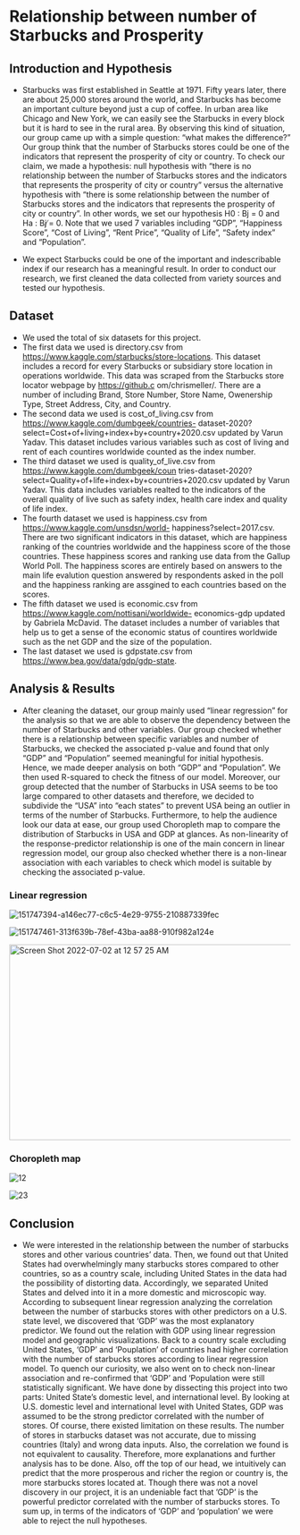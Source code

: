 # Relationship between number of Starbucks and Prosperity

## Introduction and Hypothesis

- Starbucks was first established in Seattle at 1971. Fifty years later, there are about 25,000 stores around the world, and Starbucks has become an important culture beyond just a cup of coffee. In urban area like Chicago and New York, we can easily see the Starbucks in every block but it is hard to see in the rural area. By observing this kind of situation, our group came up with a simple question: “what makes the difference?” Our group think that the number of Starbucks stores could be one of the indicators that represent the prosperity of city or country. To check our claim, we made a hypothesis: null hypothesis with “there is no relationship between the number of Starbucks stores and the indicators that represents the prosperity of city or country” versus the alternative hypothesis with “there is some relationship between the number of Starbucks stores and the indicators that represents the prosperity of city or country”. In other words, we set our hypothesis H0 : Bj = 0 and Ha : Bj ̸= 0. Note that we used 7 variables including
“GDP”, “Happiness Score”, “Cost of Living”, “Rent Price”, “Quality of Life”, “Safety index” and “Population”.

- We expect Starbucks could be one of the important and indescribable index if our research has a meaningful result. In order to conduct our research, we first cleaned the data collected from variety sources and tested our hypothesis.


## Dataset

- We used the total of six datasets for this project.
- The first data we used is directory.csv from https://www.kaggle.com/starbucks/store-locations. This dataset includes a record for every Starbucks or subsidiary store location in operations worldwide. This data was scraped from the Starbucks store locator webpage by https://github.c om/chrismeller/. There are a number of including Brand, Store Number, Store Name, Owenership Type, Street Address, City, and Country.
- The second data we used is cost_of_living.csv from https://www.kaggle.com/dumbgeek/countries- dataset-2020?select=Cost+of+living+index+by+country+2020.csv updated by Varun Yadav. This dataset includes various variables such as cost of living and rent of each countires worldwide counted as the index number.
- The third dataset we used is quality_of_live.csv from https://www.kaggle.com/dumbgeek/coun tries-dataset-2020?select=Quality+of+life+index+by+countries+2020.csv updated by Varun Yadav. This data includes variables realted to the indicators of the overall quality of live such as safety index, health care index and quality of life index.
- The fourth dataset we used is happiness.csv from https://www.kaggle.com/unsdsn/world- happiness?select=2017.csv. There are two significant indicators in this dataset, which are happiness ranking of the countries worldwide and the happiness score of the those countries. These happiness scores and ranking use data from the Gallup World Poll. The happiness scores are entirely based on answers to the main life evalution question answered by respondents asked in the poll and the happiness ranking are assgined to each countries based on the scores.
- The fifth dataset we used is economic.csv from https://www.kaggle.com/nottisani/worldwide- economics-gdp updated by Gabriela McDavid. The dataset includes a number of variables that help us to get a sense of the economic status of countires worldwide such as the net GDP and the size of the population.
- The last dataset we used is gdpstate.csv from https://www.bea.gov/data/gdp/gdp-state.

## Analysis & Results

- After cleaning the dataset, our group mainly used “linear regression” for the analysis so that we are able to observe the dependency between the number of Starbucks and other variables. Our group checked whether there is a relationship between specific variables and number of Starbucks, we checked the associated p-value and found that only “GDP” and “Population” seemed meaningful for initial hypothesis. Hence, we made deeper analysis on both “GDP” and “Population”. We then used R-squared to check the fitness of our model. Moreover, our group detected that the number of Starbucks in USA seems to be too large compared to other datasets and therefore, we decided to subdivide the “USA” into “each states” to prevent USA being an outlier in terms of the number of Starbucks. Furthermore, to help the audience look our data at ease, our group used Choropleth map to compare the distribution of Starbucks in USA and GDP at glances. As non-linearity of the response-predictor relationship is one of the main concern in linear regression model, our group also checked whether there is a non-linear association with each variables to check which model is suitable by checking the associated p-value.

### Linear regression

![151747394-a146ec77-c6c5-4e29-9755-210887339fec](https://user-images.githubusercontent.com/69660509/176988646-2feaeec6-b0fa-498b-8fdf-779dc3198a53.png)


![151747461-313f639b-78ef-43ba-aa88-910f982a124e](https://user-images.githubusercontent.com/69660509/176988634-41ab631c-6f2a-4ca6-8865-22ed27a4745e.png)

<img width="660" height="350" alt="Screen Shot 2022-07-02 at 12 57 25 AM" src="https://user-images.githubusercontent.com/69660509/176988609-1f62c17b-d2ef-465a-bb53-032f13787228.png">

### Choropleth map

![12](https://user-images.githubusercontent.com/69660509/176988676-a7dbb5f9-a443-4da8-a94e-3df50fab9e8c.png)

![23](https://user-images.githubusercontent.com/69660509/176988688-dc7a838b-f6c9-4fd2-a6f3-2407e12bc394.png)

## Conclusion

- We were interested in the relationship between the number of starbucks stores and other various countries’ data. Then, we found out that United States had overwhelmingly many starbucks stores compared to other countries, so as a country scale, including United States in the data had the possibility of distorting data. Accordingly, we separated United States and delved into it in a more domestic and microscopic way. According to subsequent linear regression analyzing the correlation between the number of starbucks stores with other predictors on a U.S. state level, we discovered that ‘GDP’ was the most explanatory predictor. We found out the relation with GDP using linear regression model and geographic visualizations. Back to a country scale excluding United States, ‘GDP’ and ‘Pouplation’ of countries had higher correlation with the number of starbucks stores according to linear regression model. To quench our curiosity, we also went on to check non-linear association and re-confirmed that ‘GDP’ and ‘Population were still statistically significant. We have done by dissecting this project into two parts: United State’s domestic level, and international level. By looking at U.S. domestic level and international level with United States, GDP was assumed to be the strong predictor correlated with the number of stores. Of course, there existed limitation on these results. The number of stores in starbucks dataset was not accurate, due to missing countries (Italy) and wrong data inputs. Also, the correlation we found is not equivalent to causality. Therefore, more explanations and further analysis has to be done. Also, off the top of our head, we intuitively can predict that the more prosperous and richer the region or country is, the more starbucks stores located at. Though there was not a novel discovery in our project, it is an undeniable fact that ’GDP’ is the powerful predictor correlated with the number of starbucks stores. To sum up, in terms of the indicators of
‘GDP’ and ‘population’ we were able to reject the null hypotheses.